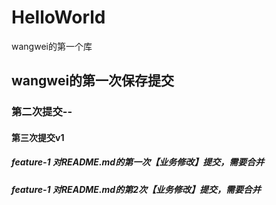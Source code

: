 # HelloWorld
wangwei的第一个库
## wangwei的第一次保存提交

### 第二次提交--

#### 第三次提交v1

##### feature-1 对README.md的第一次【业务修改】提交，需要合并
##### feature-1 对README.md的第2次【业务修改】提交，需要合并